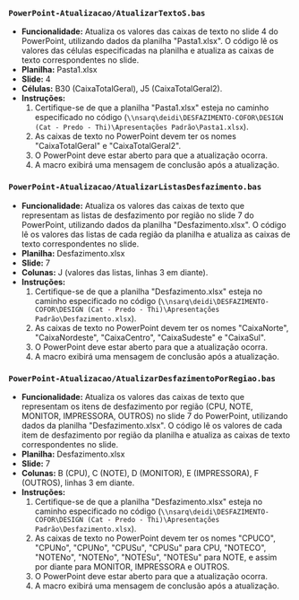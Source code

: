 ### `PowerPoint-Atualizacao/AtualizarTextoS.bas`

* **Funcionalidade:** Atualiza os valores das caixas de texto no slide 4 do PowerPoint, utilizando dados da planilha "Pasta1.xlsx". O código lê os valores das células especificadas na planilha e atualiza as caixas de texto correspondentes no slide.
* **Planilha:** Pasta1.xlsx
* **Slide:** 4
* **Células:** B30 (CaixaTotalGeral), J5 (CaixaTotalGeral2).
* **Instruções:**
    1.  Certifique-se de que a planilha "Pasta1.xlsx" esteja no caminho especificado no código (`\\nsarq\deidi\DESFAZIMENTO-COFOR\DESIGN (Cat - Predo - Thi)\Apresentações Padrão\Pasta1.xlsx`).
    2.  As caixas de texto no PowerPoint devem ter os nomes "CaixaTotalGeral" e "CaixaTotalGeral2".
    3.  O PowerPoint deve estar aberto para que a atualização ocorra.
    4.  A macro exibirá uma mensagem de conclusão após a atualização.
 


### `PowerPoint-Atualizacao/AtualizarListasDesfazimento.bas`

* **Funcionalidade:** Atualiza os valores das caixas de texto que representam as listas de desfazimento por região no slide 7 do PowerPoint, utilizando dados da planilha "Desfazimento.xlsx". O código lê os valores das listas de cada região da planilha e atualiza as caixas de texto correspondentes no slide.
* **Planilha:** Desfazimento.xlsx
* **Slide:** 7
* **Colunas:** J (valores das listas, linhas 3 em diante).
* **Instruções:**
    1.  Certifique-se de que a planilha "Desfazimento.xlsx" esteja no caminho especificado no código (`\\nsarq\deidi\DESFAZIMENTO-COFOR\DESIGN (Cat - Predo - Thi)\Apresentações Padrão\Desfazimento.xlsx`).
    2.  As caixas de texto no PowerPoint devem ter os nomes "CaixaNorte", "CaixaNordeste", "CaixaCentro", "CaixaSudeste" e "CaixaSul".
    3.  O PowerPoint deve estar aberto para que a atualização ocorra.
    4.  A macro exibirá uma mensagem de conclusão após a atualização.



 ### `PowerPoint-Atualizacao/AtualizarDesfazimentoPorRegiao.bas`

* **Funcionalidade:** Atualiza os valores das caixas de texto que representam os itens de desfazimento por região (CPU, NOTE, MONITOR, IMPRESSORA, OUTROS) no slide 7 do PowerPoint, utilizando dados da planilha "Desfazimento.xlsx". O código lê os valores de cada item de desfazimento por região da planilha e atualiza as caixas de texto correspondentes no slide.
* **Planilha:** Desfazimento.xlsx
* **Slide:** 7
* **Colunas:** B (CPU), C (NOTE), D (MONITOR), E (IMPRESSORA), F (OUTROS), linhas 3 em diante.
* **Instruções:**
    1.  Certifique-se de que a planilha "Desfazimento.xlsx" esteja no caminho especificado no código (`\\nsarq\deidi\DESFAZIMENTO-COFOR\DESIGN (Cat - Predo - Thi)\Apresentações Padrão\Desfazimento.xlsx`).
    2.  As caixas de texto no PowerPoint devem ter os nomes "CPUCO", "CPUNo", "CPUNo", "CPUSu", "CPUSu" para CPU, "NOTECO", "NOTENo", "NOTENo", "NOTESu", "NOTESu" para NOTE, e assim por diante para MONITOR, IMPRESSORA e OUTROS.
    3.  O PowerPoint deve estar aberto para que a atualização ocorra.
    4.  A macro exibirá uma mensagem de conclusão após a atualização.

